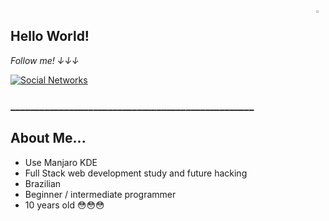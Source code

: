 <a href="https://gifer.com/en/Dtf">
  <img align="right" src="https://bestanimations.com/media/dancers/694962750funny-dance-dancing-animated-gif-image-26.gif" width=3% height=3% />
</a>

## Hello World! 

<i display="inline-block">Follow me! ↓↓↓</i>

[![Social Networks](https://camilaporto.com.br/wp-content/uploads/2020/11/link-tree-1.jpg)](https://linktr.ee/jaulin) 

<h3 display="inline-block">__________________________________________________</h3>

 
## About Me...
- Use Manjaro KDE
- Full Stack web development study and future hacking
- Brazilian 
- Beginner / intermediate programmer
- 10 years old 😳😳😳

